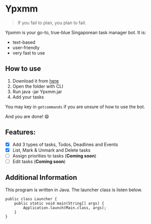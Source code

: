 # Ypxmm
> If you fail to plan, you plan to fail.

Ypxmm is your go-to, true-blue Singaporean task manager bot. It is:

- text-based
- user-friendly
- very fast to use

## How to use

1. Download it from [here](https://github.com/appleraincoat/ip/releases/tag/A-Jar)
2. Open the folder with CLI
3. Run java -jar Ypxmm.jar
4. Add your tasks

You may key in `getcommands` if you are unsure of how to use the bot.

And you are done! :smile:

## Features:
- [x] Add 3 types of tasks, Todos, Deadlines and Events
- [X] List, Mark & Unmark and Delete tasks
- [ ] Assign priorities to tasks (**Coming soon**)
- [ ] Edit tasks (**Coming soon**)

## Additional Information

This program is written in Java. The launcher class is listen below.
```angular2html
public class Launcher {
    public static void main(String[] args) {
        Application.launch(Main.class, args);
    }
}
```
